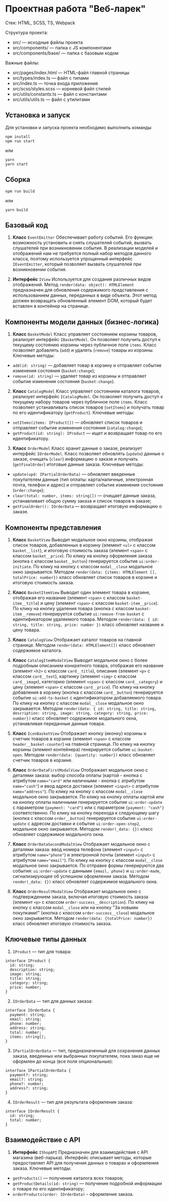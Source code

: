 # Проектная работа "Веб-ларек"

Стек: HTML, SCSS, TS, Webpack

Структура проекта:
- src/ — исходные файлы проекта
- src/components/ — папка с JS компонентами
- src/components/base/ — папка с базовым кодом

Важные файлы:
- src/pages/index.html — HTML-файл главной страницы
- src/types/index.ts — файл с типами
- src/index.ts — точка входа приложения
- src/scss/styles.scss — корневой файл стилей
- src/utils/constants.ts — файл с константами
- src/utils/utils.ts — файл с утилитами

## Установка и запуск

Для установки и запуска проекта необходимо выполнить команды

```
npm install
npm run start
```

или

```
yarn
yarn start
```
## Сборка

```
npm run build
```

или

```
yarn build
```

## Базовый код

1. __Класс__ `EventEmitter` 
Обеспечивает работу событий. Его функции: возможность установить и снять слушателей событий, вызвать слушателей при возникновении события.
В реализации моделей и отображений нам не требуется полный набор методов данного класса, поэтому используется упрощенный интерфейс `IEventEmitter`, который позволяет вызвать слушателей при возникновении события.

2. __Интерфейс__ `IView` 
Используется для создания различных видов отображений. 
Метод `render(data: object): HTMLElement` предназначен для обновления содержимого представления с использованием данных, переданных в виде объекта. Этот метод должен возвращать обновленный элемент DOM, который будет вставлен в контейнер на странице.

## Компоненты модели данных (бизнес-логика)

1. __Класс__ `BasketModel`
Класс управляет состоянием корзины товаров, реализует интерфейс `IBasketModel`.
Он позволяет получить доступ к текущему состоянию корзины через публичное поле `items`.
Класс позволяет добавлять (`add`) и удалять (`remove`) товары из корзины.
Ключевые методы:
- `add(id: string)` — добавляет товар в корзину и отправляет событие изменения состояния (`basket:change`);
- `remove(id: string)` — удаляет товар из корзины и отправляет событие изменения состояния (`basket:change`).

2. __Класс__ `CatalogModel`
Класс управляет состоянием каталога товаров, реализует интерфейс `ICatalogModel`.
Он позволяет получить доступ к текущему набору товаров через публичное поле `items`.
Класс позволяет устанавливать список товаров (`setItems`) и получать товар по его идентификатору (`getProduct`). 
Ключевые методы:
- `setItems(items: IProduct[])` — обновляет список товаров и отправляет событие изменения состояния (`catalog:change`);
- `getProduct(id: string): IProduct` — ищет и возвращает товар по его идентификатору.

3. __Класс__ `OrderModel`
Класс хранит данные о заказе, реализует интерфейс `IOrderModel`.
Класс позволяет обновлять (`update`) данные о заказе, очищать (`clear`) информацию о заказе и получать (`getFinalOrder`) итоговые данные заказа. 
Ключевые методы:
- `update(upd: IPartialOrderData)` — обновляет введенные покупателем данные (тип оплаты: карта/наличные, электронная почта, телефон и адрес) и отправляет событие изменения состояния (`order:change`);
- `clear(total: number, items: string[])` — очищает данные заказа, устанавливает общую сумму заказа и список товаров в заказе;
- `getFinalOrder(): IOrderData` — возвращает итоговую информацию о заказе.

## Компоненты представления
1. __Класс__ `BasketView`
Выводит модальное окно корзины, отображая список товаров, добавленных в корзину (элемент `<ul>` с классом `basket__list`), и итоговую стоимость заказа (элемент `<span>` с классом `basket__price`).
По клику на кнопку оформления заказа (кнопка с классом `basket__button`) генерируется событие `ui:order-initiate`.
По клику на кнопку с классом `modal__close` модальное окно закрывается.
Методом `render(data: {items: HTMLElement [], totalPrice: number})` класс обновляет список товаров в корзине и итоговую стоимость заказа.

2. __Класс__ `BasketItemView`
Выводит один элемент товара в корзине, отображая его название (элемент `<span>` с классом `basket-item__title`) и цену (элемент `<span>` с классом `basket-item__price`).
По клику на кнопку удаления товара (кнопка с классом `basket-item__remove`) генерируется событие `ui:remove-from-basket` с идентификатором удаляемого товара.
Методом `render(data: { id: string, title: string, price: number })` класс обновляет название и цену товара.

3. __Класс__ `CatalogView`
Отображает каталог товаров на главной странице.
Методом `render(data: HTMLElement[])` класс обновляет содержимое каталога.

4. __Класс__ `CatalogItemModalView`
Выводит модальное окно с более подробным описанием конкретного товара, отображая его название (элемент `<h2>` с классом `card__title`), описание (элемент `<p>` с классом `card__text`), картинку (элемент `<img>` с классом `card__image`), категорию (элемент `<span>` с классом `card__category`) и цену (элемент `<span>` с классом `card__price`).
По клику на кнопку добавления в корзину (кнопка с классом `card__button`) генерируется событие `ui:add-to-basket` с идентификатором добавляемого товара.
По клику на кнопку с классом `modal__close` модальное окно закрывается.
Методом `render(data: { id: string, title: string, description: string, image: string, category: string, price: number})` класс обновляет содержимое модального окна, устанавливая переданные данные товара.

5. __Класс__ `IconBasketView`
Отображает кнопку (иконку) корзины и счетчик товаров в корзине (элемент `<span>` с классом `header__basket-counter`) на главной странице. 
По клику на кнопку корзины (элемент контейнера) генерируется событие `ui:basket-open`.
Методом `render(data: {quantity: number})` класс обновляет счетчик товаров в корзине.

6. __Класс__ `OrderDataFirstModalView`
Отображает модальное окно с деталями заказа: выбор способа оплаты (картой - кнопка с атрибутом `name="card"` или наличными - кнопка с атрибутом `name="cash"`) и ввод адреса доставки (элемент `<input>` с атрибутом `name="address"`).
По клику на кнопку с классом `modal__close` модальное окно закрывается.
По клику на кнопку оплаты картой или на кнопку оплаты наличными генерируется событие `ui:order-update` с параметром `{payment: "card"}` или с параметром `{payment: "cash"}` соответственно.
По клику на кнопку перехода к следующему шагу (кнопка с классом `order__button`) генерируется событие `ui:order-update` с адресом доставки и событие `ui:order-open-step2`, модальное окно закрывается.
Методом `render(_data: {})` класс обновляет содержимое модального окна.

7. __Класс__ `OrderDataSecondModalView`
Отображает модальное окно с деталями заказа: ввод номера телефона (элемент `<input>` с атрибутом `name="phone"`) и электронной почты (элемент `<input>` с атрибутом `name="email"`).
По клику на кнопку с классом `modal__close` модальное окно закрывается.
По отправке формы генерируются два события: `ui:order-update` с данными `{email, phone}` и `ui:order-made`, сигнализирующее об успешном оформлении заказа.
Методом `render(_data: {})` класс обновляет содержимое модального окна.

8. __Класс__ `OrderResultModalView`
Отображает модальное окно с подтверждением заказа, включая итоговую стоимость заказа (элемент `<p>` с классом `order-success__description`).
По клику на кнопку с классом `modal__close` или на кнопку "За новыми покупками!" (кнопка с классом `order-success__close`) модальное окно закрывается.
Методом `render(data: {totalPrice: number})` класс обновляет итоговую стоимость заказа.

## Ключевые типы данных

1. `IProduct` — тип для товара:
```
interface IProduct {
  id: string;
  description: string;
  image: string;
  title: string;
  category: string;
  price: number;
}
```

2. `IOrderData` — тип для данных заказа:
```
interface IOrderData {
  payment: string;
  email: string;
  phone: number;
  address: string;
  total: number;
  items: string[];
}
```

3. `IPartialOrderData` — тип, предназначенный для сохранения данных заказа, введенных или выбранных покупателем, пока заказ еще не оформлен до конца (все поля опциональные):
```
interface IPartialOrderData {
  payment?: string;
  email?: string;
  phone?: number;
  address?: string;
}
```

4. `IOrderResult` — тип для результата оформления заказа:
```
interface IOrderResult {
  id: string;
  total: number;
}
```

## Взаимодействие с API
1. __Интерфейс__ `IShopAPI`
Предназначен для взаимодействия с API магазина (веб-ларька).
Интерфейс описывает методы, которые предоставляет API для получения данных о товарах и оформления заказа.
Ключевые методы:
- `getProducts()` — получение каталога всех товаров;
- `getProductDetails(id: string)` — получение подробной информации о товаре по его идентификатору;
- `orderProducts(order: IOrderData)` - оформление заказа.